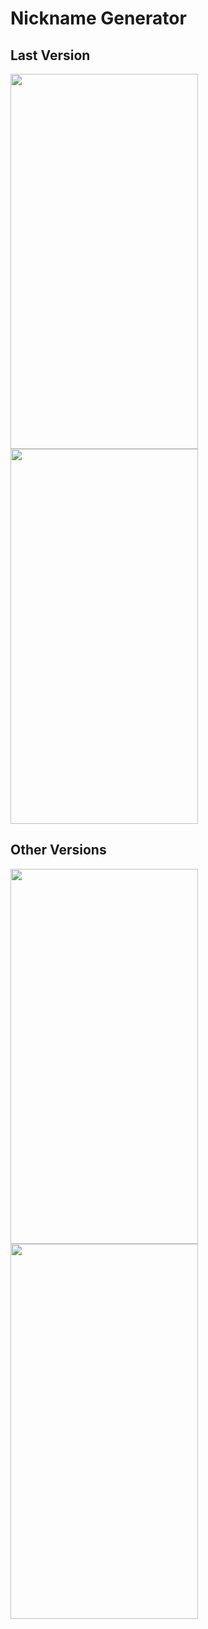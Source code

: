 # Nickname Generator
## Last Version
<img src="https://user-images.githubusercontent.com/45822686/134812115-f0d7bd17-112c-4778-9b5b-36923c0033ae.png" width="300" height="600"> <img src="https://user-images.githubusercontent.com/45822686/134812128-dea09ea1-1364-40d8-a397-54f867858601.png" width="300" height="600">


## Other Versions
<img src="https://user-images.githubusercontent.com/45822686/134784461-862a07f9-1a1d-4730-8737-d36a117776dc.png" width="300" height="600">  <img src="https://user-images.githubusercontent.com/45822686/134784462-11adb53d-68ab-4a4e-b616-bcdb79ea3d53.png" width="300" height="600">

 
